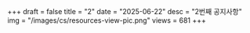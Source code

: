 +++
draft = false
title = "2"
date = "2025-06-22"
desc = "2번째 공지사항"
img = "/images/cs/resources-view-pic.png"
views = 681
+++
